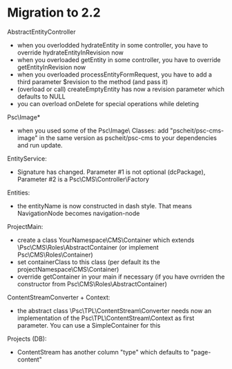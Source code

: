 Migration to 2.2
====================

AbstractEntityController
- when you overlodded hydrateEntity in some controller, you have to override hydrateEntityInRevision now
- when you overloaded getEntity in some controller, you have to override getEntityInRevision now
- when you overloaded processEntityFormRequest, you have to add a third parameter $revision to the method (and pass it)
- (overload or call) createEmptyEntity has now a revision parameter which defaults to NULL
- you can overload onDelete for special operations while deleting

Psc\Image\*
- when you used some of the Psc\Image\ Classes: add "pscheit/psc-cms-image" in the same version as pscheit/psc-cms to your dependencies and run update.

EntityService:
- Signature has changed. Parameter #1 is not optional (dcPackage), Parameter #2 is a Psc\CMS\Controller\Factory

Entities:
- the entityName is now constructed in dash style. That means NavigationNode becomes navigation-node

ProjectMain:
- create a class YourNamespace\CMS\Container which extends \Psc\CMS\Roles\AbstractContainer (or implement Psc\CMS\Roles\Container)
- set containerClass to this class (per default its the projectNamespace\CMS\Container)
- override getContainer in your main if necessary (if you have ovrriden the constructor from Psc\CMS\Roles\AbstractContainer)


ContentStreamConverter + Context:
- the abstract class \Psc\TPL\ContentStream\Converter needs now an implementation of the Psc\TPL\ContentStream\Context as first parameter. You can use a SimpleContainer for this

Projects (DB):
- ContentStream has another column "type" which defaults to "page-content"